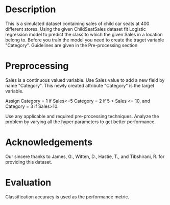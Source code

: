 # Description
This is a simulated dataset containing sales of child car seats at 400 different stores.
Using the given ChildSeatSales dataset fit Logistic regression model to predict the class to which the given Sales in a location belong to. Before you train the model you need to create the traget variable "Category". Guidelines are given in the Pre-processing section

# Preprocessing
Sales is a continuous valued variable. Use Sales value to add a new field by name "Category". This newly created attribute "Category" is the target variable.

Assign Category = 1 if Sales<=5
Category = 2 if 5 < Sales <= 10, and
Category = 3 if Sales>10.

Use any applicable and required pre-processing techniques.
Analyze the problem by varying all the hyper parameters to get better performance.

# Acknowledgements
Our sincere thanks to James, G., Witten, D., Hastie, T., and Tibshirani, R. for providing this dataset.

# Evaluation
Classification accuracy is used as the performance metric.
